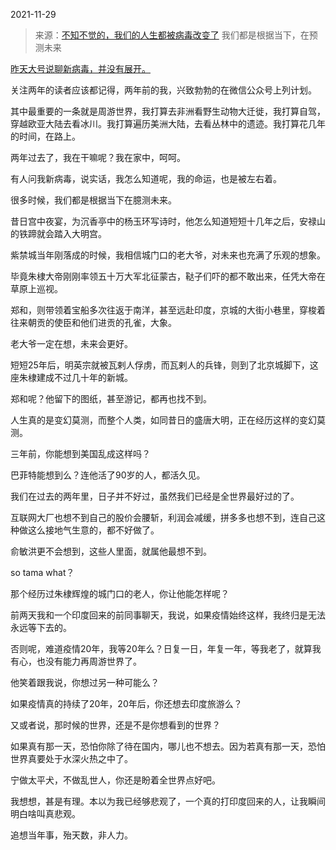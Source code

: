2021-11-29

> 来源：[不知不觉的，我们的人生都被病毒改变了](http://mp.weixin.qq.com/s?__biz=MzU3NDc5Nzc0NQ==&mid=2247510000&idx=1&sn=d4467fb9e4c65700ef86f097ccbe65cc&chksm=fd2e052eca598c388e6ee8ac1df3aead6b9a126416b665b5ae2abbc7e5a23f27bad4904c6e97&scene=27#wechat_redirect)
> 我们都是根据当下，在预测未来

[昨天大号说聊新病毒，并没有展开。](http://mp.weixin.qq.com/s?__biz=MzU0MjYwNDU2Mw==&mid=2247502601&idx=1&sn=157deb6f5810885acf11e50cfd332beb&chksm=fb1aa775cc6d2e63608d669a4f3cf576c4e6082e20115b75c1428787df07ac6dfb0eeec5b5c9&scene=21#wechat_redirect)

  

关注两年的读者应该都记得，两年前的我，兴致勃勃的在微信公众号上列计划。

  

其中最重要的一条就是周游世界，我打算去非洲看野生动物大迁徙，我打算自驾，穿越欧亚大陆去看冰川。我打算遍历美洲大陆，去看丛林中的遗迹。我打算花几年的时间，在路上。

  

两年过去了，我在干嘛呢？我在家中，呵呵。

  

有人问我新病毒，说实话，我怎么知道呢，我的命运，也是被左右着。  

  

很多时候，我们都是根据当下在臆测未来。

  

昔日宫中夜宴，为沉香亭中的杨玉环写诗时，他怎么知道短短十几年之后，安禄山的铁蹄就会踏入大明宫。  

  

紫禁城当年刚落成的时候，我相信城门口的老大爷，对未来也充满了乐观的想象。  

  

毕竟朱棣大帝刚刚率领五十万大军北征蒙古，鞑子们吓的都不敢出来，任凭大帝在草原上巡视。

  

郑和，则带领着宝船多次往返于南洋，甚至远赴印度，京城的大街小巷里，穿梭着往来朝贡的使臣和他们进贡的孔雀，大象。  

  

老大爷一定在想，未来会更好。  

  

短短25年后，明英宗就被瓦剌人俘虏，而瓦剌人的兵锋，则到了北京城脚下，这座朱棣建成不过几十年的新城。

  

郑和呢？他留下的图纸，甚至游记，都再也找不到。  

  

人生真的是变幻莫测，而整个人类，如同昔日的盛唐大明，正在经历这样的变幻莫测。  

  

三年前，你能想到美国乱成这样吗？  

  

巴菲特能想到么？连他活了90岁的人，都活久见。  

  

我们在过去的两年里，日子并不好过，虽然我们已经是全世界最好过的了。  

  

互联网大厂也想不到自己的股价会腰斩，利润会减缓，拼多多也想不到，连自己这种做这么接地气生意的，都不好做了。  

  

俞敏洪更不会想到，这些人里面，就属他最想不到。  

  

so tama what？  

  

那个经历过朱棣辉煌的城门口的老人，你让他能怎样呢？

  

前两天我和一个印度回来的前同事聊天，我说，如果疫情始终这样，我终归是无法永远等下去的。  

  

否则呢，难道疫情20年，我等20年么？日复一日，年复一年，等我老了，就算我有心，也没有能力再周游世界了。  

  

他笑着跟我说，你想过另一种可能么？  

  

如果疫情真的持续了20年，20年后，你还想去印度旅游么？

  

又或者说，那时候的世界，还是不是你想看到的世界？  

  

如果真有那一天，恐怕你除了待在国内，哪儿也不想去。因为若真有那一天，恐怕世界真要处于水深火热之中了。  

  

宁做太平犬，不做乱世人，你还是盼着全世界点好吧。

  

我想想，甚是有理。本以为我已经够悲观了，一个真的打印度回来的人，让我瞬间明白啥叫真悲观。

  

追想当年事，殆天数，非人力。

  

